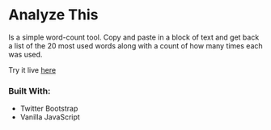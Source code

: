 # Analyze This

Is a simple word-count tool. Copy and paste in a block of text and get back a list of the 20 most used words along with a count of how many times each was used.

Try it live <a href="https://jaco26.github.io/text-analyzer/">here</a>

### Built With: 
- Twitter Bootstrap
- Vanilla JavaScript
